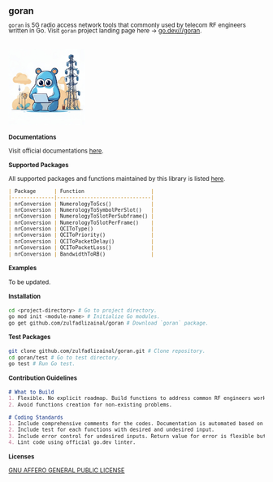 <span style="line-height: 1;">
<small>

## goran

`goran` is 5G radio access network tools that commonly used by telecom RF engineers written in Go. Visit `goran` project landing page here -> [go.dev///goran](https://pkg.go.dev/github.com/zulfadlizainal/goran).

<br>
<img src="https://raw.githubusercontent.com/zulfadlizainal/goran/main/assets/logo.png" width=30% height=30% />
<br>

#### Documentations

Visit official documentations [here](https://pkg.go.dev/github.com/zulfadlizainal/goran/pkg).

#### Supported Packages

All supported packages and functions maintained by this library is listed [here](https://raw.githubusercontent.com/zulfadlizainal/goran/main/docs/packages_index.md).

```markdown
| Package      | Function                      |
|--------------|-------------------------------|
| nrConversion | NumerologyToScs()             |
| nrConversion | NumerologyToSymbolPerSlot()   |
| nrConversion | NumerologyToSlotPerSubframe() |
| nrConversion | NumerologyToSlotPerFrame()    |
| nrConversion | QCIToType()                   |
| nrConversion | QCIToPriority()               |
| nrConversion | QCIToPacketDelay()            |
| nrConversion | QCIToPacketLoss()             |
| nrConversion | BandwidthToRB()               |
```

#### Examples

To be updated.

#### Installation

```bash
cd <project-directory> # Go to project directory.
go mod init <module-name> # Initialize Go modules.
go get github.com/zulfadlizainal/goran # Download `goran` package.
```

#### Test Packages

```bash
git clone github.com/zulfadlizainal/goran.git # Clone repository.
cd goran/test # Go to test directory.
go test # Run Go test.
```

#### Contribution Guidelines

```markdown
# What to Build
1. Flexible. No explicit roadmap. Build functions to address common RF engineers workflow.
2. Avoid functions creation for non-existing problems.

# Coding Standards
1. Include comprehensive comments for the codes. Documentation is automated based on the comments.
2. Include test for each functions with desired and undesired input.
3. Include error control for undesired inputs. Return value for error is flexible but need to specify.
4. Lint code using official go.dev linter.
```

#### Licenses

[GNU AFFERO GENERAL PUBLIC LICENSE](https://github.com/zulfadlizainal/goran/blob/main/LICENSE)

</small>
</span>
